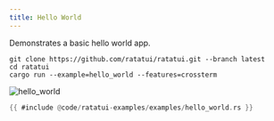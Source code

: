 ```yaml
---
title: Hello World
---
```


Demonstrates a basic hello world app.

```shell title=run example
git clone https://github.com/ratatui/ratatui.git --branch latest
cd ratatui
cargo run --example=hello_world --features=crossterm
```

![hello_world](hello_world.gif)

```rust title=hello_world.rs
{{ #include @code/ratatui-examples/examples/hello_world.rs }}
```
